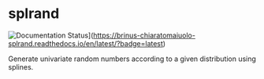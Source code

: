 # splrand


![Documentation Status](https://readthedocs.org/projects/brinus-chiaratomaiuolo-splrand/badge/?version=latest)](https://brinus-chiaratomaiuolo-splrand.readthedocs.io/en/latest/?badge=latest)


Generate univariate random numbers according to a given distribution using splines.
